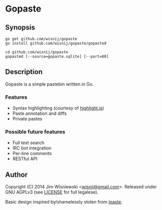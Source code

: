 # Gopaste

## Synopsis

    go get github.com/wisnij/gopaste
    go install github.com/wisnij/gopaste/gopasted
    
    cd github.com/wisnij/gopaste
    gopasted [--source=gopaste.sqlite] [--port=80]

## Description

Gopaste is a simple pastebin written in Go.

### Features

- Syntax highlighting (courtesy of [highlight.js](http://highlightjs.org/))
- Paste annotation and diffs
- Private pastes

### Possible future features

- Full text search
- IRC bot integration
- Per-line comments
- RESTful API

## Author

Copyright (C) 2014 Jim Wisniewski <<wisnij@gmail.com>>.  Released under GNU
AGPLv3 (see [LICENSE](LICENSE) for full legalese).

Basic design inspired by/shamelessly stolen from
[lpaste](http://github.com/chrisdone/lpaste).

